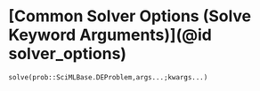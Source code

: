 # [Common Solver Options (Solve Keyword Arguments)](@id solver_options)

```@docs
solve(prob::SciMLBase.DEProblem,args...;kwargs...)
```
